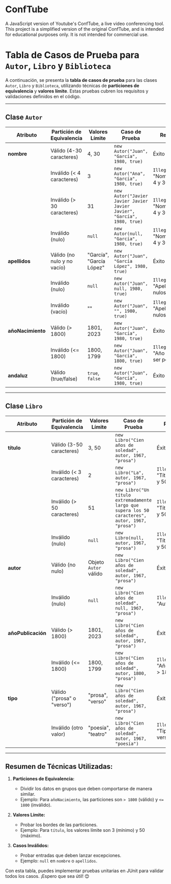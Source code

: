 # ConfTube
A JavaScript version of Youtube's ConfTube, a live video conferencing tool. This project is a simplified version of the original ConfTube, and is intended for educational purposes only. It is not intended for commercial use. 


# Tabla de Casos de Prueba para `Autor`, `Libro` y `Biblioteca`

A continuación, se presenta la **tabla de casos de prueba** para las clases `Autor`, `Libro` y `Biblioteca`, utilizando técnicas de **particiones de equivalencia** y **valores límite**. Estas pruebas cubren los requisitos y validaciones definidos en el código.

---

## **Clase `Autor`**

| **Atributo**         | **Partición de Equivalencia**       | **Valores Límite**         | **Caso de Prueba**                                                                 | **Resultado Esperado**                                                                 |
|-----------------------|-------------------------------------|----------------------------|------------------------------------------------------------------------------------|---------------------------------------------------------------------------------------|
| **nombre**           | Válido (4-30 caracteres)           | 4, 30                     | `new Autor("Juan", "García", 1980, true)`                                         | Éxito                                                                                 |
|                       | Inválido (< 4 caracteres)          | 3                         | `new Autor("Ana", "García", 1980, true)`                                          | `IllegalArgumentException`: "Nombre debe tener entre 4 y 30 caracteres"               |
|                       | Inválido (> 30 caracteres)         | 31                        | `new Autor("Javier Javier Javier Javier Javier", "García", 1980, true)`           | `IllegalArgumentException`: "Nombre debe tener entre 4 y 30 caracteres"               |
|                       | Inválido (nulo)                    | `null`                    | `new Autor(null, "García", 1980, true)`                                           | `IllegalArgumentException`: "Nombre debe tener entre 4 y 30 caracteres"               |
| **apellidos**        | Válido (no nulo y no vacío)        | "García", "García López"  | `new Autor("Juan", "García López", 1980, true)`                                   | Éxito                                                                                 |
|                       | Inválido (nulo)                    | `null`                    | `new Autor("Juan", null, 1980, true)`                                             | `IllegalArgumentException`: "Apellidos no pueden ser nulos o vacíos"                  |
|                       | Inválido (vacío)                   | ""                        | `new Autor("Juan", "", 1980, true)`                                               | `IllegalArgumentException`: "Apellidos no pueden ser nulos o vacíos"                  |
| **añoNacimiento**    | Válido (> 1800)                    | 1801, 2023                | `new Autor("Juan", "García", 1980, true)`                                         | Éxito                                                                                 |
|                       | Inválido (<= 1800)                 | 1800, 1799                | `new Autor("Juan", "García", 1800, true)`                                         | `IllegalArgumentException`: "Año de nacimiento debe ser posterior a 1800"             |
| **andaluz**          | Válido (true/false)                | `true`, `false`           | `new Autor("Juan", "García", 1980, true)`                                         | Éxito                                                                                 |

---

## **Clase `Libro`**

| **Atributo**         | **Partición de Equivalencia**       | **Valores Límite**         | **Caso de Prueba**                                                                 | **Resultado Esperado**                                                                 |
|-----------------------|-------------------------------------|----------------------------|------------------------------------------------------------------------------------|---------------------------------------------------------------------------------------|
| **título**           | Válido (3-50 caracteres)           | 3, 50                     | `new Libro("Cien años de soledad", autor, 1967, "prosa")`                         | Éxito                                                                                 |
|                       | Inválido (< 3 caracteres)          | 2                         | `new Libro("La", autor, 1967, "prosa")`                                           | `IllegalArgumentException`: "Título debe tener entre 3 y 50 caracteres"               |
|                       | Inválido (> 50 caracteres)         | 51                        | `new Libro("Un título extremadamente largo que supera los 50 caracteres", autor, 1967, "prosa")` | `IllegalArgumentException`: "Título debe tener entre 3 y 50 caracteres"               |
|                       | Inválido (nulo)                    | `null`                    | `new Libro(null, autor, 1967, "prosa")`                                           | `IllegalArgumentException`: "Título debe tener entre 3 y 50 caracteres"               |
| **autor**            | Válido (no nulo)                   | Objeto `Autor` válido     | `new Libro("Cien años de soledad", autor, 1967, "prosa")`                         | Éxito                                                                                 |
|                       | Inválido (nulo)                    | `null`                    | `new Libro("Cien años de soledad", null, 1967, "prosa")`                          | `IllegalArgumentException`: "Autor no puede ser nulo"                                 |
| **añoPublicación**   | Válido (> 1800)                    | 1801, 2023                | `new Libro("Cien años de soledad", autor, 1967, "prosa")`                         | Éxito                                                                                 |
|                       | Inválido (<= 1800)                 | 1800, 1799                | `new Libro("Cien años de soledad", autor, 1800, "prosa")`                          | `IllegalArgumentException`: "Año publicación debe ser > 1800"                         |
| **tipo**             | Válido ("prosa" o "verso")         | "prosa", "verso"          | `new Libro("Cien años de soledad", autor, 1967, "prosa")`                         | Éxito                                                                                 |
|                       | Inválido (otro valor)              | "poesía", "teatro"        | `new Libro("Cien años de soledad", autor, 1967, "poesía")`                        | `IllegalArgumentException`: "Tipo debe ser prosa o verso"                             |

---

## **Resumen de Técnicas Utilizadas:**
1. **Particiones de Equivalencia:**
   - Dividir los datos en grupos que deben comportarse de manera similar.
   - Ejemplo: Para `añoNacimiento`, las particiones son `> 1800` (válido) y `<= 1800` (inválido).

2. **Valores Límite:**
   - Probar los bordes de las particiones.
   - Ejemplo: Para `título`, los valores límite son 3 (mínimo) y 50 (máximo).

3. **Casos Inválidos:**
   - Probar entradas que deben lanzar excepciones.
   - Ejemplo: `null` en `nombre` o `apellidos`.

Con esta tabla, puedes implementar pruebas unitarias en JUnit para validar todos los casos. ¡Espero que sea útil! 😊

